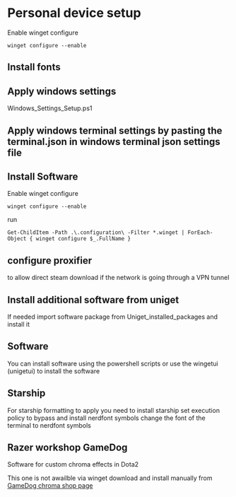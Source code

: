 # Personal device setup

Enable winget configure

```console
winget configure --enable
```

## Install fonts

## Apply windows settings

Windows_Settings_Setup.ps1

## Apply windows terminal settings by pasting the terminal.json in windows terminal json settings file

## Install Software

Enable winget configure

```console
winget configure --enable
```

run

```console
Get-ChildItem -Path .\.configuration\ -Filter *.winget | ForEach-Object { winget configure $_.FullName }
```

## configure proxifier

to allow direct steam download if the network is going through a VPN tunnel

## Install additional software from uniget

If needed import software package from Uniget_installed_packages and install it

## Software

You can install software using the powershell scripts or use the wingetui (unigetui) to install the software

## Starship

For starship formatting to apply you need to install starship set execution policy to bypass and install  nerdfont symbols change the font of the terminal to nerdfont symbols

## Razer workshop GameDog

Software for custom chroma effects in Dota2

This one is not awailble via winget download and install manually from [GameDog chroma shop page](https://www.razer.com/chroma-workshop#--all--look--YWRyaWFuJTIwYnJldHRzY2huZWlkZXIvZ2FtZWRvZw_-__-_)
